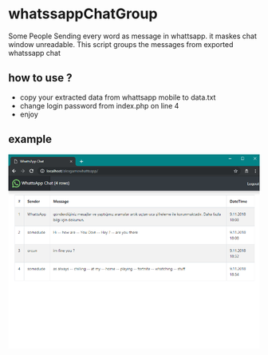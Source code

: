 # whatssappChatGroup
Some People Sending every word as message in whattsapp. it maskes chat window unreadable. This script groups the messages from exported whatssapp chat 


## how to use ?

- copy your extracted data from whattsapp mobile to data.txt
- change login password from index.php on line 4
- enjoy


## example
![Alt text](example.png?raw=true "Example")
